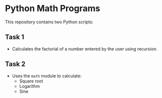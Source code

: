 # Python Math Programs

This repository contains two Python scripts:

## Task 1

-   Calculates the factorial of a number entered by the user  using recursion.

## Task 2

-   Uses the `math` module to calculate:
    -   Square root
    -   Logarithm
    -   Sine

